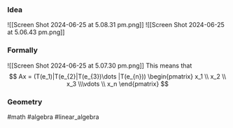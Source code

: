 ### Idea
![[Screen Shot 2024-06-25 at 5.08.31 pm.png]]
![[Screen Shot 2024-06-25 at 5.06.43 pm.png]]

### Formally

![[Screen Shot 2024-06-25 at 5.07.30 pm.png]]
This means that 
$$
Ax = (T(e_1)|T(e_{2}|T(e_{3})\dots |T(e_{n})) 
\begin{pmatrix}
 x_1 \\ x_2 \\ x_3 \\\vdots \\ x_n
 \end{pmatrix}
$$
### Geometry




#math #algebra #linear_algebra 



